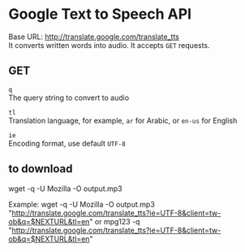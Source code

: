 # Google Text to Speech API
Base URL: http://translate.google.com/translate_tts  
It converts written words into audio. It accepts `GET` requests.

## GET
`q`  
The query string to convert to audio

`tl`  
Translation language, for example, `ar` for Arabic, or `en-us` for English

`ie`  
Encoding format, use default `UTF-8`


## to download
wget -q -U Mozilla -O output.mp3

Example:
    wget -q -U Mozilla -O output.mp3 "http://translate.google.com/translate_tts?ie=UTF-8&client=tw-ob&q=$NEXTURL&tl=en"
    or
    mpg123 -q "http://translate.google.com/translate_tts?ie=UTF-8&client=tw-ob&q=$NEXTURL&tl=en"
